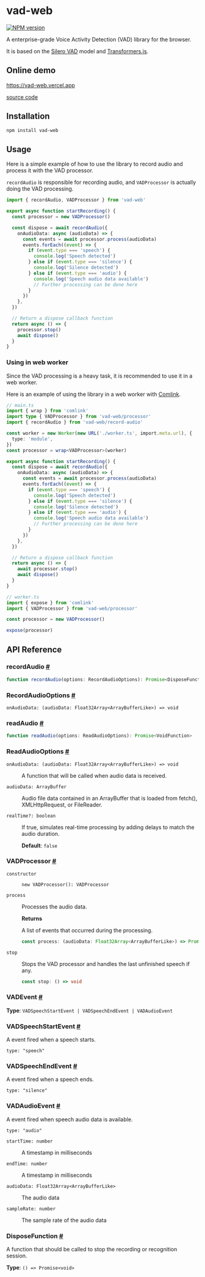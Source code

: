 # vad-web

[![NPM version](https://img.shields.io/npm/v/vad-web?color=a1b858)](https://www.npmjs.com/package/vad-web)

A enterprise-grade Voice Activity Detection (VAD) library for the browser.

It is based on the [Silero VAD](https://github.com/snakers4/silero-vad) model and [Transformers.js](https://github.com/huggingface/transformers.js).

## Online demo

https://vad-web.vercel.app

[source code](https://github.com/ocavue/vad-web/tree/master/examples/with-vite)

## Installation

```bash
npm install vad-web
```

## Usage

Here is a simple example of how to use the library to record audio and process it with the VAD processor.

`recordAudio` is responsible for recording audio, and `VADProcessor` is actually doing the VAD processing.

```ts
import { recordAudio, VADProcessor } from 'vad-web'

export async function startRecording() {
  const processor = new VADProcessor()

  const dispose = await recordAudio({
    onAudioData: async (audioData) => {
      const events = await processor.process(audioData)
      events.forEach((event) => {
        if (event.type === 'speech') {
          console.log('Speech detected')
        } else if (event.type === 'silence') {
          console.log('Silence detected')
        } else if (event.type === 'audio') {
          console.log('Speech audio data available')
          // Further processing can be done here
        }
      })
    },
  })

  // Return a dispose callback function
  return async () => {
    processor.stop()
    await dispose()
  }
}
```

### Using in web worker

Since the VAD processing is a heavy task, it is recommended to use it in a web worker.

Here is an example of using the library in a web worker with [Comlink](https://github.com/GoogleChromeLabs/comlink).

```ts
// main.ts
import { wrap } from 'comlink'
import type { VADProcessor } from 'vad-web/processor'
import { recordAudio } from 'vad-web/record-audio'

const worker = new Worker(new URL('./worker.ts', import.meta.url), {
  type: 'module',
})
const processor = wrap<VADProcessor>(worker)

export async function startRecording() {
  const dispose = await recordAudio({
    onAudioData: async (audioData) => {
      const events = await processor.process(audioData)
      events.forEach((event) => {
        if (event.type === 'speech') {
          console.log('Speech detected')
        } else if (event.type === 'silence') {
          console.log('Silence detected')
        } else if (event.type === 'audio') {
          console.log('Speech audio data available')
          // Further processing can be done here
        }
      })
    },
  })

  // Return a dispose callback function
  return async () => {
    await processor.stop()
    await dispose()
  }
}
```

```ts
// worker.ts
import { expose } from 'comlink'
import { VADProcessor } from 'vad-web/processor'

const processor = new VADProcessor()

expose(processor)
```

## API Reference

### recordAudio <a id="record-audio" href="#record-audio">#</a>

```ts
function recordAudio(options: RecordAudioOptions): Promise<DisposeFunction>
```

### RecordAudioOptions <a id="record-audio-options" href="#record-audio-options">#</a>

<dl>

<dt>

`onAudioData: (audioData: Float32Array<ArrayBufferLike>) => void`

</dt>

<dd>

</dd>

</dl>

### readAudio <a id="read-audio" href="#read-audio">#</a>

```ts
function readAudio(options: ReadAudioOptions): Promise<VoidFunction>
```

### ReadAudioOptions <a id="read-audio-options" href="#read-audio-options">#</a>

<dl>

<dt>

`onAudioData: (audioData: Float32Array<ArrayBufferLike>) => void`

</dt>

<dd>

A function that will be called when audio data is received.

</dd>

<dt>

`audioData: ArrayBuffer`

</dt>

<dd>

Audio file data contained in an ArrayBuffer that is loaded from fetch(), XMLHttpRequest, or FileReader.

</dd>

<dt>

`realTime?: boolean`

</dt>

<dd>

If true, simulates real-time processing by adding delays to match the audio duration.

**Default**: `false`

</dd>

</dl>

### VADProcessor <a id="vad-processor" href="#vad-processor">#</a>

<dl>

<dt>

`constructor`

</dt>

<dd>

```
new VADProcessor(): VADProcessor
```

</dd>

<dt>

`process`

</dt>

<dd>

Processes the audio data.

**Returns**

A list of events that occurred during the processing.

```ts
const process: (audioData: Float32Array<ArrayBufferLike>) => Promise<VADEvent[]>
```

</dd>

<dt>

`stop`

</dt>

<dd>

Stops the VAD processor and handles the last unfinished speech if any.

```ts
const stop: () => void
```

</dd>

</dl>

### VADEvent <a id="vad-event" href="#vad-event">#</a>

**Type**: `VADSpeechStartEvent | VADSpeechEndEvent | VADAudioEvent`

### VADSpeechStartEvent <a id="vad-speech-start-event" href="#vad-speech-start-event">#</a>

A event fired when a speech starts.

<dl>

<dt>

`type: "speech"`

</dt>

<dd>

</dd>

</dl>

### VADSpeechEndEvent <a id="vad-speech-end-event" href="#vad-speech-end-event">#</a>

A event fired when a speech ends.

<dl>

<dt>

`type: "silence"`

</dt>

<dd>

</dd>

</dl>

### VADAudioEvent <a id="vad-audio-event" href="#vad-audio-event">#</a>

A event fired when speech audio data is available.

<dl>

<dt>

`type: "audio"`

</dt>

<dd>

</dd>

<dt>

`startTime: number`

</dt>

<dd>

A timestamp in milliseconds

</dd>

<dt>

`endTime: number`

</dt>

<dd>

A timestamp in milliseconds

</dd>

<dt>

`audioData: Float32Array<ArrayBufferLike>`

</dt>

<dd>

The audio data

</dd>

<dt>

`sampleRate: number`

</dt>

<dd>

The sample rate of the audio data

</dd>

</dl>

### DisposeFunction <a id="dispose-function" href="#dispose-function">#</a>

A function that should be called to stop the recording or recognition session.

**Type**: `() => Promise<void>`
